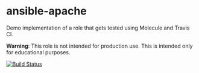 # ansible-apache

Demo implementation of a role that gets tested using Molecule and Travis CI.

**Warning**: This role is not intended for production use. This is intended only for educational purposes.

[![Build Status](https://travis-ci.org/dipsprajapati007/ansible-apache.svg?branch=master)](https://travis-ci.org/username/ansible-apache)